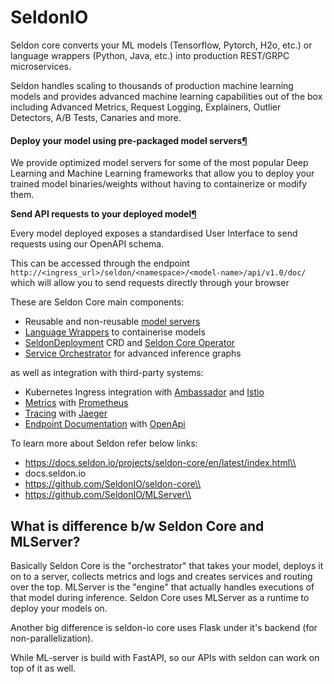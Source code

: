 # SeldonIO

Seldon core converts your ML models (Tensorflow, Pytorch, H2o, etc.) or language wrappers (Python, Java, etc.) into production REST/GRPC microservices.

Seldon handles scaling to thousands of production machine learning models and provides advanced machine learning capabilities out of the box including Advanced Metrics, Request Logging, Explainers, Outlier Detectors, A/B Tests, Canaries and more.

#### Deploy your model using pre-packaged model servers[¶](https://docs.seldon.io/projects/seldon-core/en/latest/workflow/github-readme.html#deploy-your-model-using-pre-packaged-model-servers) <a href="#deploy-your-model-using-pre-packaged-model-servers" id="deploy-your-model-using-pre-packaged-model-servers"></a>

We provide optimized model servers for some of the most popular Deep Learning and Machine Learning frameworks that allow you to deploy your trained model binaries/weights without having to containerize or modify them.

**Send API requests to your deployed model**[**¶**](https://docs.seldon.io/projects/seldon-core/en/latest/workflow/github-readme.html#send-api-requests-to-your-deployed-model)

Every model deployed exposes a standardised User Interface to send requests using our OpenAPI schema.

This can be accessed through the endpoint `http://<ingress_url>/seldon/<namespace>/<model-name>/api/v1.0/doc/` which will allow you to send requests directly through your browser

These are Seldon Core main components:

* Reusable and non-reusable [model servers](https://docs.seldon.io/projects/seldon-core/en/latest/workflow/overview.html#e2e-serving-with-model-servers)
* [Language Wrappers](https://docs.seldon.io/projects/seldon-core/en/latest/workflow/overview.html#language-wrappers) to containerise models
* [SeldonDeployment](https://docs.seldon.io/projects/seldon-core/en/latest/workflow/overview.html#seldondeployment-crd) CRD and [Seldon Core Operator](https://docs.seldon.io/projects/seldon-core/en/latest/workflow/overview.html#seldon-core-operator)
* [Service Orchestrator](https://docs.seldon.io/projects/seldon-core/en/latest/workflow/overview.html#service-orchestrator) for advanced inference graphs

as well as integration with third-party systems:

* Kubernetes Ingress integration with [Ambassador](https://www.getambassador.io) and [Istio](https://istio.io)
* [Metrics](https://docs.seldon.io/projects/seldon-core/en/latest/workflow/overview.html#metrics-with-prometheus) with [Prometheus](https://prometheus.io)
* [Tracing](https://docs.seldon.io/projects/seldon-core/en/latest/workflow/overview.html#distributed-tracing-with-jaeger) with [Jaeger](https://www.jaegertracing.io)
* [Endpoint Documentation](https://docs.seldon.io/projects/seldon-core/en/latest/workflow/overview.html#endpoint-documentation) with [OpenApi](https://swagger.io/docs/specification/about/)

To learn more about Seldon refer below links:

* https://docs.seldon.io/projects/seldon-core/en/latest/index.html\\
* docs.seldon.io
* https://github.com/SeldonIO/seldon-core\\
* https://github.com/SeldonIO/MLServer\\

## What is difference b/w Seldon Core and MLServer?

Basically Seldon Core is the "orchestrator" that takes your model, deploys it on to a server, collects metrics and logs and creates services and routing over the top. MLServer is the "engine" that actually handles executions of that model during inference. Seldon Core uses MLServer as a runtime to deploy your models on.



Another big difference is seldon-io core uses Flask under it's backend (for non-parallelization).

While ML-server is build with FastAPI, so our APIs with seldon can work on top of it as well.
